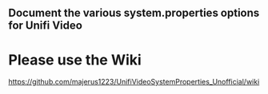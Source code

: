 ## Document the various system.properties options for Unifi Video

# Please use the Wiki

https://github.com/majerus1223/UnifiVideoSystemProperties_Unofficial/wiki


